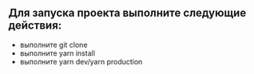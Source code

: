 ## Для запуска проекта выполните следующие действия:

- выполните git clone
- выполните yarn install
- выполните yarn dev/yarn production
